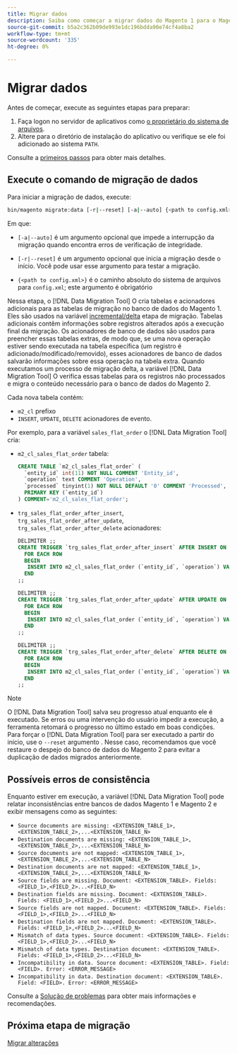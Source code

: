 ```yaml
---
title: Migrar dados
description: Saiba como começar a migrar dados do Magento 1 para o Magento 2 com o [!DNL Data Migration Tool].
source-git-commit: b5a2c362b09de993e1dc196bdda90e74cf4a8ba2
workflow-type: tm+mt
source-wordcount: '335'
ht-degree: 0%

---
```



# Migrar dados

Antes de começar, execute as seguintes etapas para preparar:

1. Faça logon no servidor de aplicativos como [o proprietário do sistema de arquivos](https://devdocs.magento.com/guides/v2.4/install-gde/prereq/file-sys-perms-over.html).
1. Altere para o diretório de instalação do aplicativo ou verifique se ele foi adicionado ao sistema `PATH`.

Consulte a [primeiros passos](overview.md#first-steps) para obter mais detalhes.

## Execute o comando de migração de dados

Para iniciar a migração de dados, execute:

```bash
bin/magento migrate:data [-r|--reset] [-a|--auto] {<path to config.xml>}
```

Em que:

* `[-a|--auto]` é um argumento opcional que impede a interrupção da migração quando encontra erros de verificação de integridade.

* `[-r|--reset]` é um argumento opcional que inicia a migração desde o início. Você pode usar esse argumento para testar a migração.

* `{<path to config.xml>}` é o caminho absoluto do sistema de arquivos para `config.xml`; este argumento é obrigatório

Nessa etapa, o [!DNL Data Migration Tool] O cria tabelas e acionadores adicionais para as tabelas de migração no banco de dados do Magento 1. Eles são usados na variável [incremental/delta](delta.md) etapa de migração. Tabelas adicionais contêm informações sobre registros alterados após a execução final da migração. Os acionadores de banco de dados são usados para preencher essas tabelas extras, de modo que, se uma nova operação estiver sendo executada na tabela específica (um registro é adicionado/modificado/removido), esses acionadores de banco de dados salvarão informações sobre essa operação na tabela extra. Quando executamos um processo de migração delta, a variável [!DNL Data Migration Tool] O verifica essas tabelas para os registros não processados e migra o conteúdo necessário para o banco de dados do Magento 2.

Cada nova tabela contém:

* `m2_cl` prefixo
* `INSERT`, `UPDATE`, `DELETE` acionadores de evento.

Por exemplo, para a variável `sales_flat_order` o [!DNL Data Migration Tool] cria:

* `m2_cl_sales_flat_order` tabela:

   ```sql
   CREATE TABLE `m2_cl_sales_flat_order` (
     `entity_id` int(11) NOT NULL COMMENT 'Entity_id',
     `operation` text COMMENT 'Operation',
     `processed` tinyint(1) NOT NULL DEFAULT '0' COMMENT 'Processed',
     PRIMARY KEY (`entity_id`)
   ) COMMENT='m2_cl_sales_flat_order';
   ```

* `trg_sales_flat_order_after_insert`, `trg_sales_flat_order_after_update`, `trg_sales_flat_order_after_delete` acionadores:

   ```sql
   DELIMITER ;;
   CREATE TRIGGER `trg_sales_flat_order_after_insert` AFTER INSERT ON `sales_flat_order`
     FOR EACH ROW
     BEGIN
      INSERT INTO m2_cl_sales_flat_order (`entity_id`, `operation`) VALUES (NEW.entity_id, 'INSERT')ON DUPLICATE KEY UPDATE operation = 'INSERT';
     END
   ;;
   
   DELIMITER ;;
   CREATE TRIGGER `trg_sales_flat_order_after_update` AFTER UPDATE ON `sales_flat_order`
     FOR EACH ROW
     BEGIN
      INSERT INTO m2_cl_sales_flat_order (`entity_id`, `operation`) VALUES (NEW.entity_id, 'UPDATE') ON DUPLICATE KEY UPDATE operation = 'UPDATE';
     END
   ;;
   
   DELIMITER ;;
   CREATE TRIGGER `trg_sales_flat_order_after_delete` AFTER DELETE ON `sales_flat_order`
     FOR EACH ROW
     BEGIN
      INSERT INTO m2_cl_sales_flat_order (`entity_id`, `operation`) VALUES (OLD.entity_id, 'DELETE')ON DUPLICATE KEY UPDATE operation = 'DELETE';
     END
   ;;
   ```

>[!NOTE]
>
>O [!DNL Data Migration Tool] salva seu progresso atual enquanto ele é executado. Se erros ou uma intervenção do usuário impedir a execução, a ferramenta retomará o progresso no último estado em boas condições. Para forçar o [!DNL Data Migration Tool] para ser executado a partir do início, use o `--reset` argumento . Nesse caso, recomendamos que você restaure o despejo do banco de dados do Magento 2 para evitar a duplicação de dados migrados anteriormente.


## Possíveis erros de consistência

Enquanto estiver em execução, a variável [!DNL Data Migration Tool] pode relatar inconsistências entre bancos de dados Magento 1 e Magento 2 e exibir mensagens como as seguintes:

* `Source documents are missing: <EXTENSION_TABLE_1>,<EXTENSION_TABLE_2>,...<EXTENSION_TABLE_N>`
* `Destination documents are missing: <EXTENSION_TABLE_1>,<EXTENSION_TABLE_2>,...<EXTENSION_TABLE_N>`
* `Source documents are not mapped: <EXTENSION_TABLE_1>,<EXTENSION_TABLE_2>,...<EXTENSION_TABLE_N>`
* `Destination documents are not mapped: <EXTENSION_TABLE_1>,<EXTENSION_TABLE_2>,...<EXTENSION_TABLE_N>`
* `Source fields are missing. Document: <EXTENSION_TABLE>. Fields: <FIELD_1>,<FIELD_2>...<FIELD_N>`
* `Destination fields are missing. Document: <EXTENSION_TABLE>. Fields: <FIELD_1>,<FIELD_2>...<FIELD_N>`
* `Source fields are not mapped. Document: <EXTENSION_TABLE>. Fields: <FIELD_1>,<FIELD_2>...<FIELD_N>`
* `Destination fields are not mapped. Document: <EXTENSION_TABLE>. Fields: <FIELD_1>,<FIELD_2>...<FIELD_N>`
* `Mismatch of data types. Source document: <EXTENSION_TABLE>. Fields: <FIELD_1>,<FIELD_2>...<FIELD_N>`
* `Mismatch of data types. Destination document: <EXTENSION_TABLE>. Fields: <FIELD_1>,<FIELD_2>...<FIELD_N>`
* `Incompatibility in data. Source document: <EXTENSION_TABLE>. Field: <FIELD>. Error: <ERROR_MESSAGE>`
* `Incompatibility in data. Destination document: <EXTENSION_TABLE>. Field: <FIELD>. Error: <ERROR_MESSAGE>`

Consulte a [Solução de problemas](https://support.magento.com/hc/en-us/articles/360033020451) para obter mais informações e recomendações.

## Próxima etapa de migração

[Migrar alterações](delta.md)
